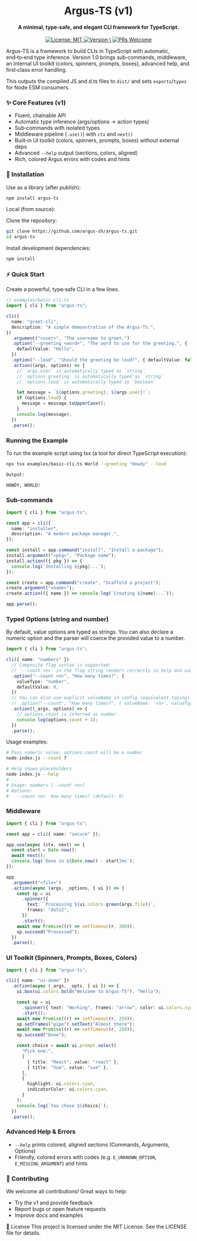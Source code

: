 <h1 align="center">Argus-TS (v1)</h1>

<p align="center">
<strong>A minimal, type-safe, and elegant CLI framework for TypeScript.</strong>
<br /><br />
<a href="https://opensource.org/licenses/MIT">
<img src="https://img.shields.io/badge/License-MIT-teal.svg" alt="License: MIT">
</a>
<a href="#">
<img src="https://img.shields.io/badge/Version-1.1.0%20(Stable)-blueviolet.svg" alt="Version">
\</a>
<a href="#">
<img src="https://img.shields.io/badge/PRs-welcome-brightgreen.svg" alt="PRs Welcome">
</a>
</p>

Argus-TS is a framework to build CLIs in TypeScript with automatic, end‑to‑end type inference. Version 1.0 brings sub‑commands, middleware, an internal UI toolkit (colors, spinners, prompts, boxes), advanced help, and first‑class error handling.

This outputs the compiled JS and d.ts files to `dist/` and sets `exports`/`types` for Node ESM consumers.

### ✨ Core Features (v1)

- Fluent, chainable API
- Automatic type inference (args/options → action types)
- Sub‑commands with isolated types
- Middleware pipeline (`.use()`) with `ctx` and `next()`
- Built‑in UI toolkit (colors, spinners, prompts, boxes) without external deps
- Advanced `--help` output (sections, colors, aligned)
- Rich, colored Argus errors with codes and hints

### 🚀 Installation

Use as a library (after publish):

```sh
npm install argus-ts
```

Local (from source):

Clone the repository:

```sh
git clone https://github.com/argus-sh/argus-ts.git
cd argus-ts
```

Install development dependencies:

```sh
npm install
```

### ⚡ Quick Start

Create a powerful, type‑safe CLI in a few lines.

```ts
// examples/basic-cli.ts
import { cli } from "argus-ts";

cli({
  name: "greet-cli",
  description: "A simple demonstration of the Argus-TS.",
})
  .argument("<user>", "The username to greet.")
  .option("--greeting <word>", "The word to use for the greeting.", {
    defaultValue: "Hello",
  })
  .option("--loud", "Should the greeting be loud?", { defaultValue: false })
  .action((args, options) => {
    // `args.user` is automatically typed as `string`
    // `options.greeting` is automatically typed as `string`
    // `options.loud` is automatically typed as `boolean`

    let message = `${options.greeting}, ${args.user}!`;
    if (options.loud) {
      message = message.toUpperCase();
    }
    console.log(message);
  })
  .parse();
```

### Running the Example

To run the example script using tsx (a tool for direct TypeScript execution):

```sh
npx tsx examples/basic-cli.ts World --greeting "Howdy" --loud

Output:

HOWDY, WORLD!
```

### Sub‑commands

```ts
import { cli } from "argus-ts";

const app = cli({
  name: "installer",
  description: "A modern package manager.",
});

const install = app.command("install", "Install a package");
install.argument("<pkg>", "Package name");
install.action(({ pkg }) => {
  console.log(`Installing ${pkg}...`);
});

const create = app.command("create", "Scaffold a project");
create.argument("<name>");
create.action(({ name }) => console.log(`Creating ${name}...`));

app.parse();
```

### Typed Options (string and number)

By default, value options are typed as strings. You can also declare a numeric option and the parser will coerce the provided value to a number.

```ts
import { cli } from "argus-ts";

cli({ name: "numbers" })
  // Composite flag syntax is supported:
  // `--count <n>` in the flag string renders correctly in help and usage
  .option("--count <n>", "How many times?", {
    valueType: "number",
    defaultValue: 0,
  })
  // You can also use explicit valueName in config (equivalent typing):
  // .option("--count", "How many times?", { valueName: '<n>', valueType: 'number', defaultValue: 0 })
  .action((_args, options) => {
    // options.count is inferred as number
    console.log(options.count + 1);
  })
  .parse();
```

Usage examples:

```bash
# Pass numeric value; options.count will be a number
node index.js --count 7

# Help shows placeholders
node index.js --help
# ...
# Usage: numbers [--count <n>]
# Options:
#   --count <n>  How many times? (default: 0)
```

### Middleware

```ts
import { cli } from "argus-ts";

const app = cli({ name: "secure" });

app.use(async (ctx, next) => {
  const start = Date.now();
  await next();
  console.log(`Done in ${Date.now() - start}ms`);
});

app
  .argument("<file>")
  .action(async (args, _options, { ui }) => {
    const sp = ui
      .spinner({
        text: `Processing ${ui.colors.green(args.file)}`,
        frames: "dots2",
      })
      .start();
    await new Promise((r) => setTimeout(r, 300));
    sp.succeed("Processed");
  })
  .parse();
```

### UI Toolkit (Spinners, Prompts, Boxes, Colors)

```ts
import { cli } from "argus-ts";

cli({ name: "ui-demo" })
  .action(async (_args, _opts, { ui }) => {
    ui.box(ui.colors.bold("Welcome to Argus-TS"), "Hello");

    const sp = ui
      .spinner({ text: "Working", frames: "arrow", color: ui.colors.cyan })
      .start();
    await new Promise((r) => setTimeout(r, 250));
    sp.setFrames("pipe").setText("Almost there");
    await new Promise((r) => setTimeout(r, 250));
    sp.succeed("Done");

    const choice = await ui.prompt.select(
      "Pick one:",
      [
        { title: "React", value: "react" },
        { title: "Vue", value: "vue" },
      ],
      {
        highlight: ui.colors.cyan,
        indicatorColor: ui.colors.cyan,
      }
    );
    console.log(`You chose ${choice}`);
  })
  .parse();
```

### Advanced Help & Errors

- `--help` prints colored, aligned sections (Commands, Arguments, Options)
- Friendly, colored errors with codes (e.g. `E_UNKNOWN_OPTION`, `E_MISSING_ARGUMENT`) and hints

### 🤝 Contributing

We welcome all contributions! Great ways to help:

- Try the v1 and provide feedback
- Report bugs or open feature requests
- Improve docs and examples

📄 License
This project is licensed under the MIT License. See the LICENSE file for details.
